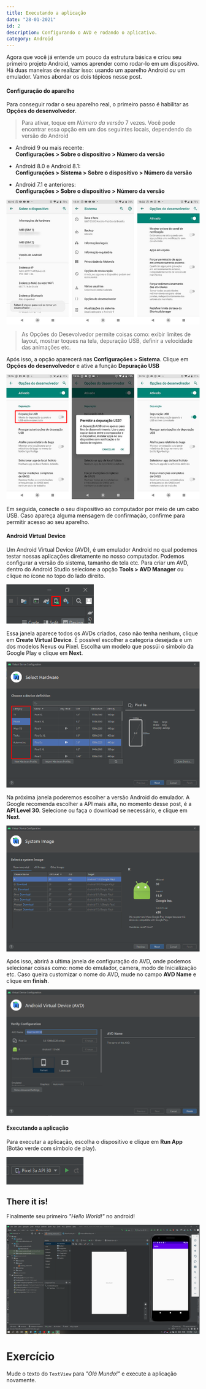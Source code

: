 ```yaml
---
title: Executando a aplicação
date: "28-01-2021"
id: 2
description: Configurando o AVD e rodando o aplicativo.
category: Android
---
```


Agora que você já entende um pouco da estrutura básica e criou seu primeiro projeto Android, vamos aprender como rodar-lo em um dispositivo. Há duas maneiras de realizar isso: usando um aparelho Android _ou_ um emulador. Vamos abordar os dois tópicos nesse post.

#### Configuração do aparelho

Para conseguir rodar o seu aparelho real, o primeiro passo é habilitar as **Opções do desenvolvedor**. 
>Para ativar, toque em _Número da versão_ 7 vezes. Você pode encontrar essa opção em um dos seguintes locais, dependendo da versão do Android

* Android 9 ou mais recente:   
**Configurações > Sobre o dispositivo > Número da versão**

* Android 8.0 e Android 8.1:  
**Configurações > Sistema > Sobre o dispositivo > Número da versão**

* Android 7.1 e anteriores:  
**Configurações > Sobre o dispositivo > Número da versão**

![Modo desenvolvedor](modo-desenvolvedor.jpg)
> As Opções do Desevolvedor permite coisas como: exibir limites de layout, mostrar toques na tela, depuração USB, definir a velocidade das animações etc.

Após isso, a opção aparecerá nas **Configurações > Sistema**. Clique em **Opções do desenvolvedor** e ative a função **Depuração USB**

![Depuração USB](depuracao-usb.png)

Em seguida, conecte o seu dispositivo ao computador por meio de um cabo USB. Caso apareça alguma mensagem de confirmação, confirme para permitir acesso ao seu aparelho.


#### Android Virtual Device

Um Android Virtual Device (AVD), é um emulador Android no qual podemos testar nossas aplicações diretamente no nosso computador. Podemos configurar a versão do sistema, tamanho de tela etc. Para criar um AVD, dentro do Android Studio selecione a opção **Tools > AVD Manager** ou clique no ícone no topo do lado direito.

![AVD Manager](AVD-manager.png)

Essa janela aparece todos os AVDs criados, caso não tenha nenhum, clique em **Create Virtual Device**. É possível escolher a categoria desejada e um dos modelos Nexus ou Pixel. Escolha um modelo que possúi o símbolo da Google Play e clique em **Next**.


![AVD Manager](modelo.png)

Na próxima janela poderemos escolher a versão Android do emulador. A Google recomenda escolher a API mais alta, no momento desse post, é a **API Level 30**. Selecione ou faça o download se necessário, e clique em **Next**.

![AVD Manager](versao.png)

Após isso, abrirá a ultima janela de configuração do AVD, onde podemos selecionar coisas como: nome do emulador, camera, modo de Inicialização etc. Caso queira customizar o nome do AVD, mude no campo **AVD Name** e clique em **finish**.

![AVD Name](avd-name.png)

#### Executando a aplicação

Para executar a aplicação, escolha o dispositivo e clique em **Run App** (Botão verde com símbolo de play).

![run App](run.png)

## There it is!

Finalmente seu primeiro _"Hello World!"_ no android!

![Aplicativo no emulador](running.png)

# Exercício

Mude o texto do `TextView` para _"Olá Mundo!"_ e execute a aplicação novamente.